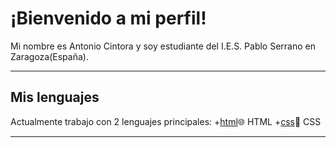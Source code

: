 # ¡Bienvenido a mi perfil!
Mi nombre es Antonio Cintora y soy estudiante del I.E.S. Pablo Serrano en Zaragoza(España).
* * * 
## Mis lenguajes
Actualmente trabajo con 2 lenguajes principales:
+[html]🌐 HTML
+[css]🎨 CSS
* * *
[html]: https://es.wikipedia.org/wiki/HTML5
[css]: https://es.wikipedia.org/wiki/Hoja_de_estilos_en_cascada